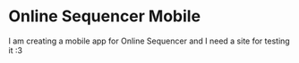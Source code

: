 # Online Sequencer Mobile
I am creating a mobile app for Online Sequencer and I need a site for testing it :3
